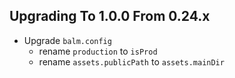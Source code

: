 ## Upgrading To 1.0.0 From 0.24.x

- Upgrade `balm.config`
  - rename `production` to `isProd`
  - rename `assets.publicPath` to `assets.mainDir`
